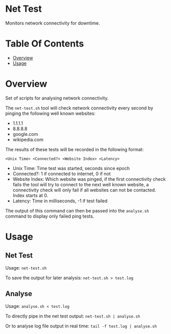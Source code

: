 # Net Test
Monitors network connectivity for downtime.

# Table Of Contents
- [Overview](#overview)
- [Usage](#usage)

# Overview
Set of scripts for analysing network connectivity.  

The `net-test.sh` tool will check network connectivity every second by 
pinging the following well known websites: 

- 1.1.1.1
- 8.8.8.8
- google.com
- wikipedia.com

The results of these tests will be recorded in the following format:

```
<Unix Time> <Connected?> <Website Index> <Latency>
```

- Unix Time: Time test was started, seconds since epoch
- Connected?: 1 if connected to internet, 0 if not
- Website Index: Which website was pinged, if the first connectivity check 
                 fails the tool will try to connect to the next well known 
		 website, a connectivity check will only fail if all websites 
		 can not be contacted. Index starts at 0.
- Latency: Time in milliseconds, -1 if test failed

The output of this command can then be passed into the `analyse.sh` command to 
display only failed ping tests.

# Usage
## Net Test
Usage: `net-test.sh`  

To save the output for later analysis: `net-test.sh > test.log`

## Analyse
Usage: `analyse.sh < test.log`  

To directly pipe in the net test output: `net-test.sh | analyse.sh`  

Or to analyse log file output in real time: `tail -f test.log | analyse.sh`
